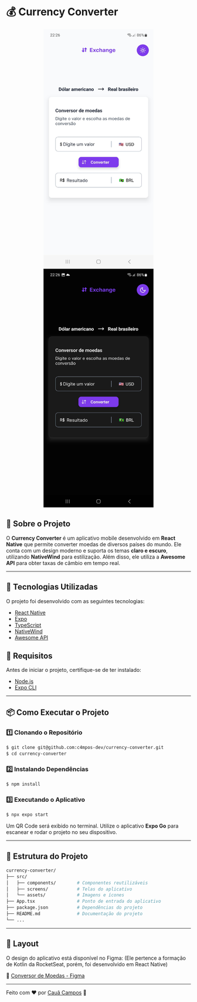 # 💰 Currency Converter

<p align="center">
  <img alt="Print light" title="Light Mode" src="./src/assets/templates/light.jpg" width="300px" height="650px"/>
  <img alt="Print dark" title="Dark Mode" src="./src/assets/templates/dark.jpg" width="300px" height="650px"/>
</p>

## 📌 Sobre o Projeto

O **Currency Converter** é um aplicativo mobile desenvolvido em **React Native** que permite converter moedas de diversos países do mundo. Ele conta com um design moderno e suporta os temas **claro e escuro**, utilizando **NativeWind** para estilização. Além disso, ele utiliza a **Awesome API** para obter taxas de câmbio em tempo real.

---

## 🚀 Tecnologias Utilizadas

O projeto foi desenvolvido com as seguintes tecnologias:

- [React Native](https://reactnative.dev/)
- [Expo](https://docs.expo.dev/)
- [TypeScript](https://www.typescriptlang.org/)
- [NativeWind](https://www.nativewind.dev/)
- [Awesome API](https://awesomeapi.com.br/)

## 🔧 Requisitos

Antes de iniciar o projeto, certifique-se de ter instalado:

- [Node.js](https://nodejs.org/)
- [Expo CLI](https://docs.expo.dev/get-started/installation/)

---

## 📦 Como Executar o Projeto

### 1️⃣ Clonando o Repositório
```bash
$ git clone git@github.com:c4mpos-dev/currency-converter.git
$ cd currency-converter
```

### 2️⃣ Instalando Dependências
```bash
$ npm install
```

### 3️⃣ Executando o Aplicativo
```bash
$ npx expo start
```

Um QR Code será exibido no terminal. Utilize o aplicativo **Expo Go** para escanear e rodar o projeto no seu dispositivo.

---

## 📂 Estrutura do Projeto

```bash
currency-converter/
├── src/
│   ├── components/        # Componentes reutilizáveis
│   ├── screens/           # Telas do aplicativo
│   └── assets/            # Imagens e ícones
├── App.tsx                # Ponto de entrada do aplicativo
├── package.json           # Dependências do projeto
├── README.md              # Documentação do projeto
└── ...
```

---

## 🎨 Layout

O design do aplicativo está disponível no Figma: (Ele pertence a formação de Kotlin da RocketSeat, porém, foi desenvolvido em React Native)

🔗 [Conversor de Moedas - Figma](https://www.figma.com/design/8714ZA2iJ8vpm8QNknLRr8/Conversor-de-moedas-(Community)?m=auto&t=8IjCWk4PM3BYKQEo-6)

---

Feito com ❤️ por [Cauã Campos](https://github.com/c4mpos-dev) 🚀
